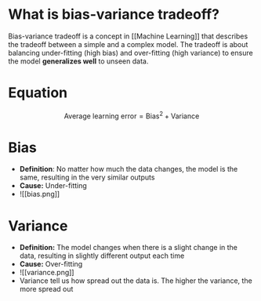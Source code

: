 # What is bias-variance tradeoff?
Bias-variance tradeoff is a concept in [[Machine Learning]] that describes the tradeoff between a simple and a complex model. The tradeoff is about balancing under-fitting (high bias) and over-fitting (high variance) to ensure the model **generalizes well** to unseen data.

# Equation
$$
\text{Average learning error} = \text{Bias}^2 + \text{Variance}
$$

# Bias
 - **Definition**: No matter how much the data changes, the model is the same, resulting in the very similar outputs
- **Cause:** Under-fitting
- ![[bias.png]]
# Variance
- **Definition:** The model changes when there is a slight change in the data, resulting in slightly different output each time
- **Cause:** Over-fitting
- ![[variance.png]]
- Variance tell us how spread out the data is. The higher the variance, the more spread out